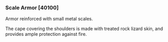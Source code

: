 ### Scale Armor [40100]

Armor reinforced with small metal scales.

The cape covering the shoulders is made with treated rock lizard skin, and provides ample protection against fire.